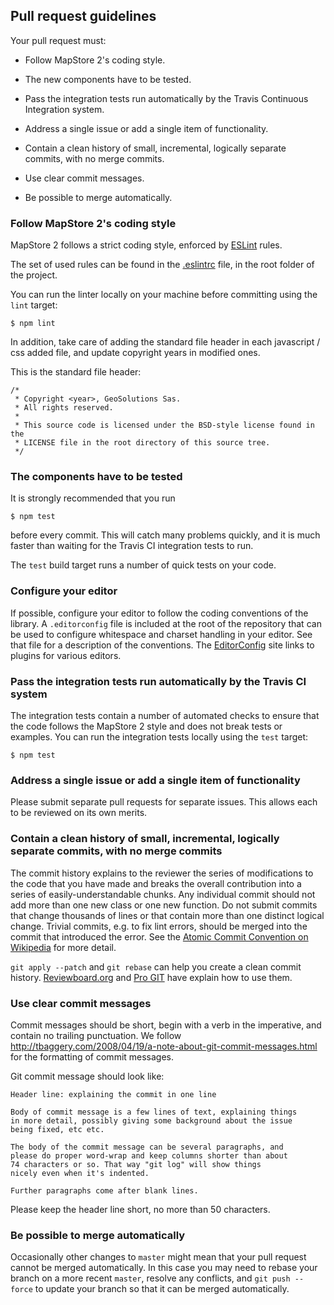 ## Pull request guidelines

Your pull request must:

 * Follow MapStore 2's coding style.

 * The new components have to be tested.

 * Pass the integration tests run automatically by the Travis Continuous
   Integration system.

 * Address a single issue or add a single item of functionality.

 * Contain a clean history of small, incremental, logically separate commits,
   with no merge commits.

 * Use clear commit messages.

 * Be possible to merge automatically.


### Follow MapStore 2's coding style

MapStore 2 follows a strict coding style, enforced by [ESLint](http://eslint.org/) rules.

The set of used rules can be found in the [.eslintrc](https://github.com/geosolutions-it/MapStore2/blob/master/.eslintrc) file, in the root folder of the project.

You can run the linter locally on your machine before committing using the `lint`
target:

    $ npm lint

In addition, take care of adding the standard file header in each javascript / css added file, and update copyright years in modified ones.

This is the standard file header:

```
/*
 * Copyright <year>, GeoSolutions Sas.
 * All rights reserved.
 *
 * This source code is licensed under the BSD-style license found in the
 * LICENSE file in the root directory of this source tree.
 */
```

### The components have to be tested

It is strongly recommended that you run

    $ npm test

before every commit.  This will catch many problems quickly, and it is much
faster than waiting for the Travis CI integration tests to run.

The `test` build target runs a number of quick tests on your code.  

### Configure your editor

If possible, configure your editor to follow the coding conventions of the
library.  A `.editorconfig` file is included at the root of the repository that
can be used to configure whitespace and charset handling in your editor.  See
that file for a description of the conventions.  The [EditorConfig](
http://editorconfig.org/#download) site links to plugins for various editors.

### Pass the integration tests run automatically by the Travis CI system

The integration tests contain a number of automated checks to ensure that the
code follows the MapStore 2 style and does not break tests or examples.  You
can run the integration tests locally using the `test` target:

    $ npm test


### Address a single issue or add a single item of functionality

Please submit separate pull requests for separate issues.  This allows each to
be reviewed on its own merits.


### Contain a clean history of small, incremental, logically separate commits, with no merge commits

The commit history explains to the reviewer the series of modifications to the
code that you have made and breaks the overall contribution into a series of
easily-understandable chunks.  Any individual commit should not add more than
one new class or one new function.  Do not submit commits that change thousands
of lines or that contain more than one distinct logical change.  Trivial
commits, e.g. to fix lint errors, should be merged into the commit that
introduced the error.  See the [Atomic Commit Convention on Wikipedia](http://en.wikipedia.org/wiki/Atomic_commit#Atomic_Commit_Convention) for more detail.

`git apply --patch` and `git rebase` can help you create a clean commit
history.
[Reviewboard.org](http://www.reviewboard.org/docs/codebase/dev/git/clean-commits/)
and [Pro GIT](http://git-scm.com/book/en/Git-Tools-Rewriting-History) have
explain how to use them.


### Use clear commit messages

Commit messages should be short, begin with a verb in the imperative, and
contain no trailing punctuation. We follow
http://tbaggery.com/2008/04/19/a-note-about-git-commit-messages.html
for the formatting of commit messages.

Git commit message should look like:

    Header line: explaining the commit in one line

    Body of commit message is a few lines of text, explaining things
    in more detail, possibly giving some background about the issue
    being fixed, etc etc.

    The body of the commit message can be several paragraphs, and
    please do proper word-wrap and keep columns shorter than about
    74 characters or so. That way "git log" will show things
    nicely even when it's indented.

    Further paragraphs come after blank lines.

Please keep the header line short, no more than 50 characters.

### Be possible to merge automatically

Occasionally other changes to `master` might mean that your pull request cannot
be merged automatically.  In this case you may need to rebase your branch on a
more recent `master`, resolve any conflicts, and `git push --force` to update
your branch so that it can be merged automatically.
